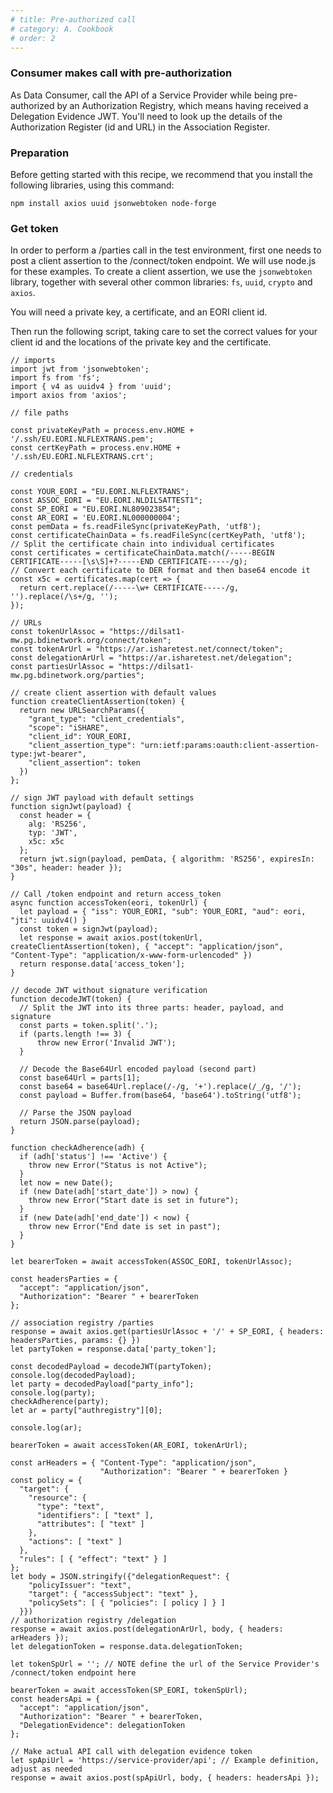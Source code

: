 ```yaml
---
# title: Pre-authorized call
# category: A. Cookbook
# order: 2
---
```


### Consumer makes call with pre-authorization

As Data Consumer, call the API of a Service Provider while being pre-authorized by an Authorization Registry, which means having received a Delegation Evidence JWT. You'll need to look up the details of the Authorization Register (id and URL) in the Association Register.

### Preparation

Before getting started with this recipe, we recommend that you install the following libraries, using this command:

`npm install axios uuid jsonwebtoken node-forge`

### Get token

In order to perform a /parties call in the test environment, first one needs to post a client assertion to the /connect/token endpoint. We will use node.js for these examples. To create a client assertion, we use the `jsonwebtoken` library, together with several other common libraries: `fs`, `uuid`, `crypto` and `axios`.

You will need a private key, a certificate, and an EORI client id.

Then run the following script, taking care to set the correct values for your client id and the locations of the private key and the certificate.

```
// imports
import jwt from 'jsonwebtoken';
import fs from 'fs';
import { v4 as uuidv4 } from 'uuid';
import axios from 'axios';

// file paths

const privateKeyPath = process.env.HOME + '/.ssh/EU.EORI.NLFLEXTRANS.pem';
const certKeyPath = process.env.HOME + '/.ssh/EU.EORI.NLFLEXTRANS.crt';

// credentials

const YOUR_EORI = "EU.EORI.NLFLEXTRANS";
const ASSOC_EORI = "EU.EORI.NLDILSATTEST1";
const SP_EORI = "EU.EORI.NL809023854";
const AR_EORI = 'EU.EORI.NL000000004';
const pemData = fs.readFileSync(privateKeyPath, 'utf8');
const certificateChainData = fs.readFileSync(certKeyPath, 'utf8');
// Split the certificate chain into individual certificates
const certificates = certificateChainData.match(/-----BEGIN CERTIFICATE-----[\s\S]+?-----END CERTIFICATE-----/g);
// Convert each certificate to DER format and then base64 encode it
const x5c = certificates.map(cert => {
  return cert.replace(/-----\w+ CERTIFICATE-----/g, '').replace(/\s+/g, '');
});

// URLs
const tokenUrlAssoc = "https://dilsat1-mw.pg.bdinetwork.org/connect/token";
const tokenArUrl = "https://ar.isharetest.net/connect/token";
const delegationArUrl = "https://ar.isharetest.net/delegation";
const partiesUrlAssoc = "https://dilsat1-mw.pg.bdinetwork.org/parties";

// create client assertion with default values
function createClientAssertion(token) {
  return new URLSearchParams({
    "grant_type": "client_credentials",
    "scope": "iSHARE",
    "client_id": YOUR_EORI,
    "client_assertion_type": "urn:ietf:params:oauth:client-assertion-type:jwt-bearer",
    "client_assertion": token
  })
};

// sign JWT payload with default settings
function signJwt(payload) {
  const header = {
    alg: 'RS256',
    typ: 'JWT',
    x5c: x5c
  };
  return jwt.sign(payload, pemData, { algorithm: 'RS256', expiresIn: "30s", header: header });
}

// Call /token endpoint and return access_token
async function accessToken(eori, tokenUrl) {
  let payload = { "iss": YOUR_EORI, "sub": YOUR_EORI, "aud": eori, "jti": uuidv4() }
  const token = signJwt(payload);
  let response = await axios.post(tokenUrl, createClientAssertion(token), { "accept": "application/json", "Content-Type": "application/x-www-form-urlencoded" })
  return response.data['access_token'];
}

// decode JWT without signature verification
function decodeJWT(token) {
  // Split the JWT into its three parts: header, payload, and signature
  const parts = token.split('.');
  if (parts.length !== 3) {
      throw new Error('Invalid JWT');
  }

  // Decode the Base64Url encoded payload (second part)
  const base64Url = parts[1];
  const base64 = base64Url.replace(/-/g, '+').replace(/_/g, '/');
  const payload = Buffer.from(base64, 'base64').toString('utf8');

  // Parse the JSON payload
  return JSON.parse(payload);
}

function checkAdherence(adh) {
  if (adh['status'] !== 'Active') {
    throw new Error("Status is not Active");
  }
  let now = new Date();
  if (new Date(adh['start_date']) > now) {
    throw new Error("Start date is set in future");
  }
  if (new Date(adh['end_date']) < now) {
    throw new Error("End date is set in past");
  }
}

let bearerToken = await accessToken(ASSOC_EORI, tokenUrlAssoc);

const headersParties = {
  "accept": "application/json",
  "Authorization": "Bearer " + bearerToken
};

// association registry /parties
response = await axios.get(partiesUrlAssoc + '/' + SP_EORI, { headers: headersParties, params: {} })
let partyToken = response.data['party_token'];

const decodedPayload = decodeJWT(partyToken);
console.log(decodedPayload);
let party = decodedPayload["party_info"];
console.log(party);
checkAdherence(party);
let ar = party["authregistry"][0];

console.log(ar);

bearerToken = await accessToken(AR_EORI, tokenArUrl);

const arHeaders = { "Content-Type": "application/json",
                    "Authorization": "Bearer " + bearerToken }
const policy = {
  "target": {
    "resource": {
      "type": "text",
      "identifiers": [ "text" ],
      "attributes": [ "text" ]
    },
    "actions": [ "text" ]
  },
  "rules": [ { "effect": "text" } ]
};
let body = JSON.stringify({"delegationRequest": {
    "policyIssuer": "text",
    "target": { "accessSubject": "text" },
    "policySets": [ { "policies": [ policy ] } ]
  }})
// authorization registry /delegation
response = await axios.post(delegationArUrl, body, { headers: arHeaders });
let delegationToken = response.data.delegationToken;

let tokenSpUrl = ''; // NOTE define the url of the Service Provider's /connect/token endpoint here

bearerToken = await accessToken(SP_EORI, tokenSpUrl);
const headersApi = {
  "accept": "application/json",
  "Authorization": "Bearer " + bearerToken,
  "DelegationEvidence": delegationToken
};

// Make actual API call with delegation evidence token
let spApiUrl = 'https://service-provider/api'; // Example definition, adjust as needed
response = await axios.post(spApiUrl, body, { headers: headersApi });
```
